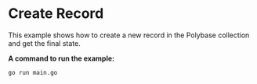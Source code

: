 # Create Record

This example shows how to create a new record in the Polybase collection and get the final state.

**A command to run the example:**

```bash
go run main.go
```
